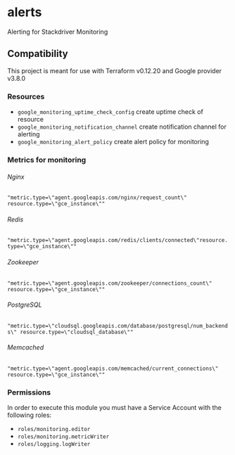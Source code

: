 # alerts
Alerting for Stackdriver Monitoring
## Compatibility

This project is meant for use with Terraform v0.12.20 and Google provider v3.8.0

### Resources

- `google_monitoring_uptime_check_config`     create uptime check of resource
- `google_monitoring_notification_channel`   create notification channel for alerting
- `google_monitoring_alert_policy`                    create alert policy for monitoring

### Metrics for monitoring

###### Nginx

`"metric.type=\"agent.googleapis.com/nginx/request_count\" resource.type=\"gce_instance\""`

###### Redis

`"metric.type=\"agent.googleapis.com/redis/clients/connected\"resource.type=\"gce_instance\""`

###### Zookeeper

`"metric.type=\"agent.googleapis.com/zookeeper/connections_count\" resource.type=\"gce_instance\""`

###### PostgreSQL

`"metric.type=\"cloudsql.googleapis.com/database/postgresql/num_backends\" resource.type=\"cloudsql_database\""`

######  Memcached

`"metric.type=\"agent.googleapis.com/memcached/current_connections\" resource.type=\"gce_instance\""`

### Permissions

In order to execute this module you must have a Service Account with the following roles:

- `roles/monitoring.editor`
- `roles/monitoring.metricWriter`
- `roles/logging.logWriter`
